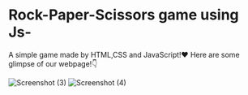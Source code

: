 # Rock-Paper-Scissors game using Js-
A simple game made by HTML,CSS and JavaScript!❤️ 
Here are some glimpse of our webpage!👇

![Screenshot (3)](https://github.com/Ayush412-art/Rock-Paper-Scissors-Game-using-Js-/assets/126186617/c9258dc1-152c-406a-a34b-d999ad5a9a49)
![Screenshot (4)](https://github.com/Ayush412-art/Rock-Paper-Scissors-Game-using-Js-/assets/126186617/5b3dc7ca-75a1-4772-a8e6-83d1f6f8bdce)
